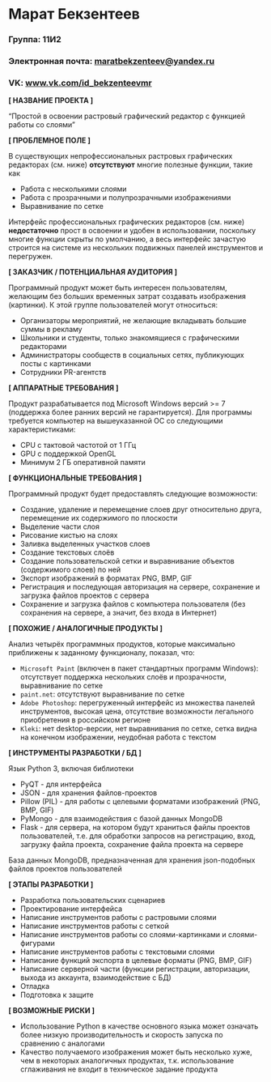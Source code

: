 

# Марат Бекзентеев

### Группа: 11И2
### Электронная почта: maratbekzenteev@yandex.ru
### VK: www.vk.com/id_bekzenteevmr


**[ НАЗВАНИЕ ПРОЕКТА ]**

“Простой в освоении растровый графический редактор с функцией работы со слоями”

**[ ПРОБЛЕМНОЕ ПОЛЕ ]**

В существующих непрофессиональных растровых графических редакторах (см. ниже) **отсутствуют** многие полезные функции, такие как
* Работа с несколькими слоями
* Работа с прозрачными и полупрозрачными изображениями
* Выравнивание по сетке

Интерфейс профессиональных графических редакторов (см. ниже) **недостаточно** прост в освоении и удобен в использовании, поскольку многие функции скрыты по умолчанию, а весь интерфейс зачастую строится на системе из нескольких подвижных панелей инструментов и перегружен.

**[ ЗАКАЗЧИК / ПОТЕНЦИАЛЬНАЯ АУДИТОРИЯ ]**

Программный продукт может быть интересен пользователям, желающим без больших временных затрат создавать изображения (картинки). К этой группе пользователей могут относиться:
* Организаторы мероприятий, не желающие вкладывать большие суммы в рекламу
* Школьники и студенты, только знакомящиеся с графическими редакторами
* Администраторы сообществ в социальных сетях, публикующих посты с картинками
* Сотрудники PR-агентств

**[ АППАРАТНЫЕ ТРЕБОВАНИЯ ]** 

Продукт разрабатывается под Microsoft Windows версий >= 7 (поддержка более ранних версий не гарантируется). Для программы требуется компьютер на вышеуказанной ОС со следующими характеристиками:
* CPU с тактовой частотой от 1 ГГц
* GPU с поддержкой OpenGL
* Минимум 2 ГБ оперативной памяти

**[ ФУНКЦИОНАЛЬНЫЕ ТРЕБОВАНИЯ ]**

Программный продукт будет предоставлять следующие возможности:
* Создание, удаление и перемещение слоев друг относительно друга, перемещение их содержимого по плоскости
* Выделение части слоя
* Рисование кистью на слоях
* Заливка выделенных участков слоев
* Создание текстовых слоёв
* Создание пользовательской сетки и выравнивание объектов (содержимого слоев) по ней
* Экспорт изображений в форматах PNG, BMP, GIF
* Регистрация и последующая авторизация на сервере, сохранение и загрузка файлов проектов с сервера
* Сохранение и загрузка файлов с компьютера пользователя (без сохранения на сервере, а значит, без входа в Интернет)

**[ ПОХОЖИЕ / АНАЛОГИЧНЫЕ ПРОДУКТЫ ]**

Анализ четырёх программных продуктов, которые максимально приближены к заданному функционалу, показал, что:

* `Microsoft Paint` (включен в пакет стандартных программ Windows):   отсутствует поддержка нескольких слоёв и прозрачности, выравнивание по сетке
* `paint.net`: отсутствуют выравнивание по сетке
* `Adobe Photoshop`: перегруженный интерфейс из множества панелей инструментов, высокая цена, отсутствие возможности легального приобретения в российском регионе
* `Kleki`: нет desktop-версии, нет выравнивания по сетке, сетка видна на конечном изображении, неудобная работа с текстом

**[ ИНСТРУМЕНТЫ РАЗРАБОТКИ / БД ]**

Язык Python 3, включая библиотеки
*	PyQT - для интерфейса
*	JSON - для хранения файлов-проектов
*	Pillow (PIL) - для работы с целевыми форматами изображений (PNG, BMP, GIF)
*	PyMongo - для взаимодействия с базой данных MongoDB
*	Flask - для сервера, на котором будут храниться файлы проектов пользователей, т.е. для обработки запросов на регистрацию, вход, загрузку файла проекта, сохранение файла проекта на сервере

База данных MongoDB, предназначенная для хранения json-подобных файлов проектов пользователей

**[ ЭТАПЫ РАЗРАБОТКИ ]**

*   Разработка пользовательских сценариев
*   Проектирование интерфейса
*   Написание инструментов работы с растровыми слоями
*   Написание инструментов работы с сеткой
*   Написание инструментов работы со слоями-картинками и слоями-фигурами
*   Написание инструментов работы с текстовыми слоями
*   Написание функций экспорта в целевые форматы (PNG, BMP, GIF)
*   Написание серверной части (функции регистрации, авторизации, выхода из аккаунта, взаимодействие с БД)
*   Отладка
*   Подготовка к защите

**[ ВОЗМОЖНЫЕ РИСКИ ]**

*	Использование Python в качестве основного языка может означать более низкую производительность и скорость запуска по сравнению с аналогами
*	Качество получаемого изображения может быть несколько хуже, чем в некоторых аналогичных продуктах, т.к. использование сглаживания не входит в техническое задание продукта
